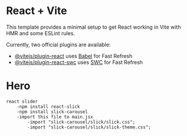 # React + Vite

This template provides a minimal setup to get React working in Vite with HMR and some ESLint rules.

Currently, two official plugins are available:

- [@vitejs/plugin-react](https://github.com/vitejs/vite-plugin-react/blob/main/packages/plugin-react/README.md) uses [Babel](https://babeljs.io/) for Fast Refresh
- [@vitejs/plugin-react-swc](https://github.com/vitejs/vite-plugin-react-swc) uses [SWC](https://swc.rs/) for Fast Refresh

# Hero
    react slider
        -npm install react-slick
        -npm install slick-carousel
        -import this file to main.jsx
            -import "slick-carousel/slick/slick.css";
            -import "slick-carousel/slick/slick-theme.css";

